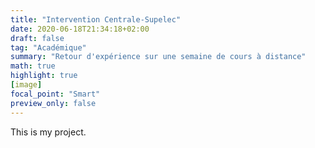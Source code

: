 ```yaml
---
title: "Intervention Centrale-Supelec"
date: 2020-06-18T21:34:18+02:00
draft: false
tag: "Académique"
summary: "Retour d'expérience sur une semaine de cours à distance"
math: true
highlight: true
[image]
focal_point: "Smart"
preview_only: false
---
```


This is my project.
